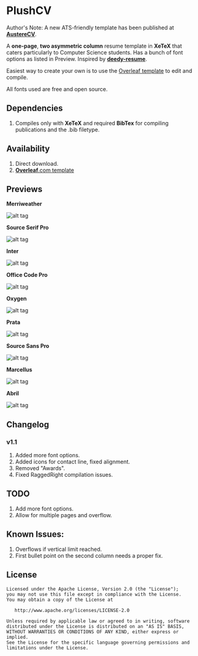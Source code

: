 PlushCV
=========================

Author's Note: A new ATS-friendly template has been published at [**AustereCV**](https://github.com/sansquoi/AustereCV).

A **one-page**, **two asymmetric column** resume template in **XeTeX** that caters particularly to  Computer Science students.
Has a bunch of font options as listed in Preview. Inspired by [**deedy-resume**](https://github.com/deedy/Deedy-Resume). 

Easiest way to create your own is to use the [Overleaf template](https://www.overleaf.com/latex/templates/plushcv/jybpnsftmdkf) to edit and compile. 

All fonts used are free and open source.

## Dependencies

1. Compiles only with **XeTeX** and required **BibTex** for compiling publications and the .bib filetype.

## Availability

1. Direct download.
2. [**Overleaf**.com template](https://www.overleaf.com/latex/templates/plushcv/jybpnsftmdkf)

## Previews

**Merriweather**

![alt tag](https://github.com/sansquoi/PlushCV/blob/main/previews/plushcv-merriweather-sample.png)

**Source Serif Pro**

![alt tag](https://github.com/sansquoi/PlushCV/blob/main/previews/plushcv-sourceserifpro-sample.png)

**Inter**

![alt tag](https://github.com/sansquoi/PlushCV/blob/main/previews/plushcv-inter-sample.png)

**Office Code Pro**

![alt tag](https://github.com/sansquoi/PlushCV/blob/main/previews/plushcv-officecodeprod-sample.png)

**Oxygen**

![alt tag](https://github.com/sansquoi/PlushCV/blob/main/previews/plushcv-oxygen-sample.png)

**Prata**

![alt tag](https://github.com/sansquoi/PlushCV/blob/main/previews/plushcv-prata-sample.png)

**Source Sans Pro**

![alt tag](https://github.com/sansquoi/PlushCV/blob/main/previews/plushcv-sourcesanspro-sample.png)

**Marcellus**

![alt tag](https://github.com/sansquoi/PlushCV/blob/main/previews/plushcv-marcellus-sample.png)

**Abril**

![alt tag](https://github.com/sansquoi/PlushCV/blob/main/previews/plushcv-abril-sample.png)

## Changelog

### v1.1

  1. Added more font options.
  2. Added icons for contact line, fixed alignment.
  3. Removed "Awards".
  3. Fixed RaggedRight compilation issues.

## TODO

1. Add more font options.
2. Allow for multiple pages and overflow.

## Known Issues:

1. Overflows if vertical limit reached.
2. First bullet point on the second column needs a proper fix.

## License

    Licensed under the Apache License, Version 2.0 (the "License");
    you may not use this file except in compliance with the License.
    You may obtain a copy of the License at
    
       http://www.apache.org/licenses/LICENSE-2.0
    
    Unless required by applicable law or agreed to in writing, software
    distributed under the License is distributed on an "AS IS" BASIS,
    WITHOUT WARRANTIES OR CONDITIONS OF ANY KIND, either express or implied.
    See the License for the specific language governing permissions and
    limitations under the License.
